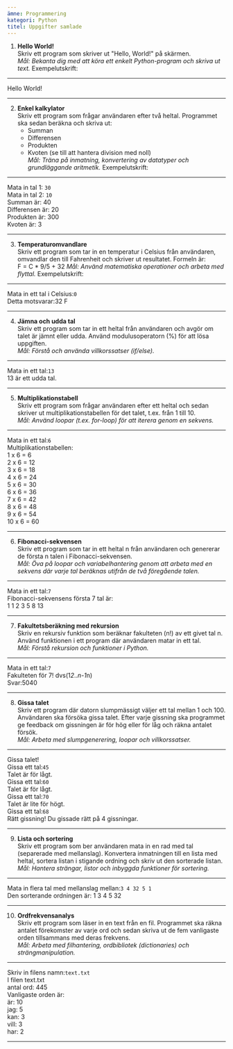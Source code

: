 ```yaml
---
ämne: Programmering
kategori: Python
titel: Uppgifter samlade
---
```

1. **Hello World!**  
   Skriv ett program som skriver ut "Hello, World!" på skärmen.  
   *Mål: Bekanta dig med att köra ett enkelt Python-program och skriva ut text.*
   Exempelutskrift:

---
   Hello World!

---
2. **Enkel kalkylator**  
   Skriv ett program som frågar användaren efter två heltal. Programmet ska sedan beräkna och skriva ut:  
   - Summan  
   - Differensen  
   - Produkten  
   - Kvoten (se till att hantera division med noll)  
   *Mål: Träna på inmatning, konvertering av datatyper och grundläggande aritmetik.*
   Exempelutskrift:

---
   Mata in tal 1: `30`\
   Mata in tal 2: `10`\
   Summan är: 40\
   Differensen är: 20\
   Produkten är: 300\
   Kvoten är: 3

---
3. **Temperaturomvandlare**  
   Skriv ett program som tar in en temperatur i Celsius från användaren, omvandlar den till Fahrenheit och skriver ut resultatet. Formeln är:  
   F = C * 9/5 + 32
   *Mål: Använd matematiska operationer och arbeta med flyttal.*
   Exempelutskrift:

---
Mata in ett tal i Celsius:`0`\
Detta motsvarar:32 F

---
4. **Jämna och udda tal**  
   Skriv ett program som tar in ett heltal från användaren och avgör om talet är jämnt eller udda. Använd modulusoperatorn (%) för att lösa uppgiften.  
   *Mål: Förstå och använda villkorssatser (if/else).*

---
Mata in ett tal:`13`\
13 är ett udda tal.

---
5. **Multiplikationstabell**  
   Skriv ett program som frågar användaren efter ett heltal och sedan skriver ut multiplikationstabellen för det talet, t.ex. från 1 till 10.  
   *Mål: Använd loopar (t.ex. for-loop) för att iterera genom en sekvens.*

---
Mata in ett tal:`6`\
Multiplikationstabellen:\
1 x 6 = 6\
2 x 6 = 12\
3 x 6 = 18\
4 x 6 = 24\
5 x 6 = 30\
6 x 6 = 36\
7 x 6 = 42\
8 x 6 = 48\
9 x 6 = 54\
10 x 6 = 60

---
6. **Fibonacci-sekvensen**  
   Skriv ett program som tar in ett heltal n från användaren och genererar de första n talen i Fibonacci-sekvensen.  
   *Mål: Öva på loopar och variabelhantering genom att arbeta med en sekvens där varje tal beräknas utifrån de två föregående talen.*

---
Mata in ett tal:`7`\
Fibonacci-sekvensens första 7 tal är:\
1 1 2 3 5 8 13

---
7. **Fakultetsberäkning med rekursion**  
   Skriv en rekursiv funktion som beräknar fakulteten (n!) av ett givet tal n. Använd funktionen i ett program där användaren matar in ett tal.  
   *Mål: Förstå rekursion och funktioner i Python.*

---
Mata in ett tal:`7`\
Fakulteten för 7! dvs(1*2*..*n-1*n)\
Svar:5040

---
8. **Gissa talet**  
   Skriv ett program där datorn slumpmässigt väljer ett tal mellan 1 och 100. Användaren ska försöka gissa talet. Efter varje gissning ska programmet ge feedback om gissningen är för hög eller för låg och räkna antalet försök.  
   *Mål: Arbeta med slumpgenerering, loopar och villkorssatser.*

---
Gissa talet!\
Gissa ett tal:`45`\
Talet är för lågt.\
Gissa ett tal:`60`\
Talet är för lågt.\
Gissa ett tal:`70`\
Talet är lite för högt.\
Gissa ett tal:`68`\
Rätt gissning! Du gissade rätt på 4 gissningar.

---
9. **Lista och sortering**  
   Skriv ett program som ber användaren mata in en rad med tal (separerade med mellanslag). Konvertera inmatningen till en lista med heltal, sortera listan i stigande ordning och skriv ut den sorterade listan.  
   *Mål: Hantera strängar, listor och inbyggda funktioner för sortering.*

---
Mata in flera tal med mellanslag mellan:`3 4 32 5 1`\
Den sorterande ordningen är: 1 3 4 5 32

---
10. **Ordfrekvensanalys**  
    Skriv ett program som läser in en text från en fil. Programmet ska räkna antalet förekomster av varje ord och sedan skriva ut de fem vanligaste orden tillsammans med deras frekvens.  
    *Mål: Arbeta med filhantering, ordbibliotek (dictionaries) och strängmanipulation.*

---
Skriv in filens namn:`text.txt`\
I filen text.txt\
antal ord: 445\
Vanligaste orden är:\
är: 10\
jag: 5\
kan: 3\
vill: 3\
har: 2

---
